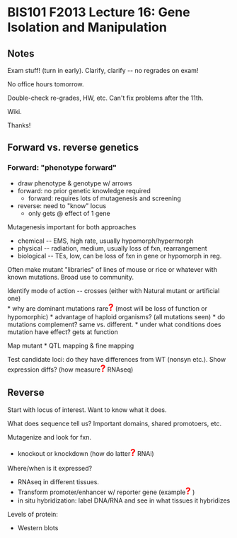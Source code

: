 # BIS101 F2013 Lecture 16: Gene Isolation and Manipulation

## Notes

Exam stuff! (turn in early). Clarify, clarify -- no regrades on exam!

No office hours tomorrow.

Double-check re-grades, HW, etc. Can't fix problems after the 11th.

Wiki.

Thanks!

## Forward vs. reverse genetics

### Forward: "phenotype forward"

* draw phenotype & genotype w/ arrows
* forward: no prior genetic knowledge required
 	- forward: requires lots of mutagenesis and screening
* reverse: need to "know" locus
	- only gets @ effect of 1 gene

Mutagenesis important for both approaches

* chemical -- EMS, high rate, usually hypomorph/hypermorph
* physical -- radiation, medium, usually loss of fxn, rearrangement
* biological -- TEs, low, can be loss of fxn in gene or hypomorph in reg. 

Often make mutant "libraries" of lines of mouse or rice or whatever with known mutations. Broad use to community. 

Identify mode of action -- crosses (either with Natural mutant or artificial one)    
	* why are dominant mutations rare<strong style="font-size: 150%; color: red;">?</strong>  (most will be loss of function or hypomorphic)
    * advantage of haploid organisms? (all mutations seen)
	* do mutations complement? same vs. different.
	* under what conditions does mutation have effect? gets at function
	
Map mutant
    * QTL mapping & fine mapping

Test candidate loci: do they have differences from WT (nonsyn etc.). Show expression diffs? (how measure<strong style="font-size: 150%; color: red;">?</strong> RNAseq)

## Reverse

Start with locus of interest. Want to know what it does.

What does sequence tell us? Important domains, shared promotoers, etc.

Mutagenize and look for fxn.

* knockout or knockdown (how do latter<strong style="font-size: 150%; color: red;">?</strong> RNAi)

Where/when is it expressed?

* RNAseq in different tissues.
* Transform promoter/enhancer w/ reporter gene (example<strong style="font-size: 150%; color: red;">?</strong> )
* in situ hybridization: label DNA/RNA and see in what tissues it hybridizes

Levels of protein: 

* Western blots
